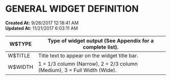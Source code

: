 # GENERAL WIDGET DEFINITION

**Created At:** 9/26/2017 12:18:41 AM  
**Updated At:** 11/21/2017 6:03:11 AM  



| W$TYPE<br> | Type of widget output (See Appendix for a complete list).<br> |
| --- | --- |
| W$TITLE<br> | Title text to appear on the widget title bar.<br> |
| W$WIDTH<br> | 1 = 1/3 column (Narrow), 2 = 2/3 column (Medium), 3 = Full Width (Wide).<br> |

